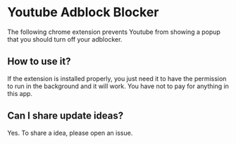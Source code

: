 # Youtube Adblock Blocker

The following chrome extension prevents Youtube from showing a popup that you should turn off your adblocker.

## How to use it?

If the extension is installed properly, you just need it to have the permission to run in the background and it will work. You have not to pay for anything in this app.

## Can I share update ideas?

Yes. To share a idea, please open an issue.
